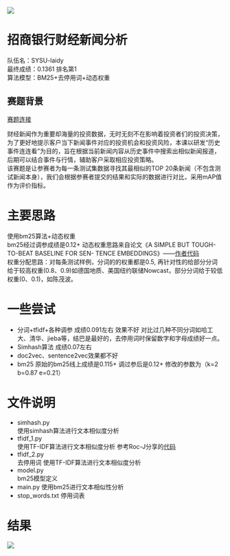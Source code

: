 ![](https://github.com/laidy3/fintech/blob/master/photos/title.png)

# 招商银行财经新闻分析
队伍名：SYSU-laidy  
最终成绩：0.1361 排名第1  
算法模型：BM25+去停用词+动态权重  
## 赛题背景  

[赛题连接](https://www.nowcoder.com/activity/2018cmbchina/bigdata/2)

财经新闻作为重要却海量的投资数据，无时无刻不在影响着投资者们的投资决策，为了更好地提示客户当下新闻事件对应的投资机会和投资风险，本课以研发“历史事件连连看”为目的，旨在根据当前新闻内容从历史事件中搜索出相似新闻报道，后期可以结合事件与行情，辅助客户采取相应投资策略。  
该赛题是让参赛者为每一条测试集数据寻找其最相似的TOP 20条新闻（不包含测试新闻本身），我们会根据参赛者提交的结果和实际的数据进行对比，采用mAP值作为评价指标。

# 主要思路
使用bm25算法+动态权重  
bm25经过调参成绩是0.12+ 
动态权重思路来自论文《A SIMPLE BUT TOUGH-TO-BEAT BASELINE FOR SEN- TENCE EMBEDDINGS》——[作者代码](https://github.com/PrincetonML/SIF)  
权重分配思路：对每条测试样例，分词的的权重都是0.5, 再针对性的给部分分词给于较高权重(0.8、0.9)如德国地质、美国纽约联储Nowcast，部分分词给于较低权重(0、0.1)，如陈茂波。

# 一些尝试
* 分词+tfidf+各种调参 成绩0.091左右 效果不好 对比过几种不同分词如哈工大、清华、jieba等，结巴是最好的，去停用词时保留数字和字母成绩好一点。 
* Simhash算法 成绩0.07左右
* doc2vec、sentence2vec效果都不好
* bm25 原始的bm25线上成绩是0.115+ 调过参后是0.12+ 修改的参数为（k=2 b=0.87 e=0.21）

# 文件说明
* simhash.py  
使用simhash算法进行文本相似度分析
* tfidf_1.py  
使用TF-IDF算法进行文本相似度分析 参考Roc-J分享的[代码](https://github.com/Roc-J/zhaoshang_economic_news)
* tfidf_2.py  
去停用词 使用TF-IDF算法进行文本相似度分析
* model.py   
bm25模型定义
* main.py
使用bm25进行文本相似性分析
* stop_words.txt
停用词表

# 结果
![](https://github.com/laidy3/fintech/blob/master/photos/result.jpg)

